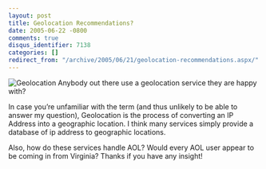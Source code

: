```yaml
---
layout: post
title: Geolocation Recommendations?
date: 2005-06-22 -0800
comments: true
disqus_identifier: 7138
categories: []
redirect_from: "/archive/2005/06/21/geolocation-recommendations.aspx/"
---
```


![Geolocation](http://haacked.com/images/geolocation.jpg) Anybody out
there use a geolocation service they are happy with?

In case you’re unfamiliar with the term (and thus unlikely to be able to
answer my question), Geolocation is the process of converting an IP
Address into a geographic location. I think many services simply provide
a database of ip address to geographic locations.

Also, how do these services handle AOL? Would every AOL user appear to
be coming in from Virginia? Thanks if you have any insight!

